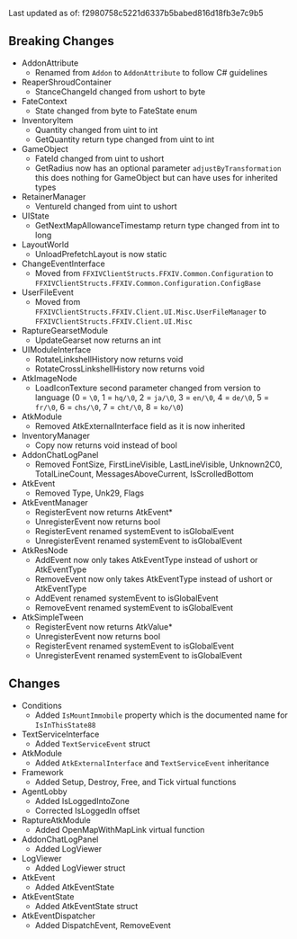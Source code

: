 Last updated as of: f2980758c5221d6337b5babed816d18fb3e7c9b5

## Breaking Changes
- AddonAttribute
  - Renamed from `Addon` to `AddonAttribute` to follow C# guidelines
- ReaperShroudContainer
  - StanceChangeId changed from ushort to byte
- FateContext
  - State changed from byte to FateState enum
- InventoryItem
  - Quantity changed from uint to int
  - GetQuantity return type changed from uint to int
- GameObject
  - FateId changed from uint to ushort
  - GetRadius now has an optional parameter `adjustByTransformation` this does nothing for GameObject but can have uses for inherited types
- RetainerManager
  - VentureId changed from uint to ushort
- UIState
  - GetNextMapAllowanceTimestamp return type changed from int to long
- LayoutWorld
  - UnloadPrefetchLayout is now static
- ChangeEventInterface
  - Moved from `FFXIVClientStructs.FFXIV.Common.Configuration` to `FFXIVClientStructs.FFXIV.Common.Configuration.ConfigBase`
- UserFileEvent
  - Moved from `FFXIVClientStructs.FFXIV.Client.UI.Misc.UserFileManager` to `FFXIVClientStructs.FFXIV.Client.UI.Misc`
- RaptureGearsetModule
  - UpdateGearset now returns an int
- UIModuleInterface
  - RotateLinkshellHistory now returns void
  - RotateCrossLinkshellHistory now returns void
- AtkImageNode
  - LoadIconTexture second parameter changed from version to language (0 = `\0`, 1 = `hq/\0`, 2 = `ja/\0`, 3 = `en/\0`, 4 = `de/\0`, 5 = `fr/\0`, 6 = `chs/\0`, 7 = `cht/\0`, 8 = `ko/\0`)
- AtkModule
  - Removed AtkExternalInterface field as it is now inherited
- InventoryManager
  - Copy now returns void instead of bool
- AddonChatLogPanel
  - Removed FontSize, FirstLineVisible, LastLineVisible, Unknown2C0, TotalLineCount, MessagesAboveCurrent, IsScrolledBottom
- AtkEvent
  - Removed Type, Unk29, Flags
- AtkEventManager
  - RegisterEvent now returns AtkEvent*
  - UnregisterEvent now returns bool
  - RegisterEvent renamed systemEvent to isGlobalEvent
  - UnregisterEvent renamed systemEvent to isGlobalEvent
- AtkResNode
  - AddEvent now only takes AtkEventType instead of ushort or AtkEventType
  - RemoveEvent now only takes AtkEventType instead of ushort or AtkEventType
  - AddEvent renamed systemEvent to isGlobalEvent
  - RemoveEvent renamed systemEvent to isGlobalEvent
- AtkSimpleTween
  - RegisterEvent now returns AtkValue*
  - UnregisterEvent now returns bool
  - RegisterEvent renamed systemEvent to isGlobalEvent
  - UnregisterEvent renamed systemEvent to isGlobalEvent

## Changes
- Conditions
  - Added `IsMountImmobile` property which is the documented name for `IsInThisState88`
- TextServiceInterface
  - Added `TextServiceEvent` struct
- AtkModule
  - Added `AtkExternalInterface` and `TextServiceEvent` inheritance
- Framework
  - Added Setup, Destroy, Free, and Tick virtual functions
- AgentLobby
  - Added IsLoggedIntoZone
  - Corrected IsLoggedIn offset
- RaptureAtkModule
  - Added OpenMapWithMapLink virtual function
- AddonChatLogPanel
  - Added LogViewer
- LogViewer
  - Added LogViewer struct
- AtkEvent
  - Added AtkEventState
- AtkEventState
  - Added AtkEventState struct
- AtkEventDispatcher
  - Added DispatchEvent, RemoveEvent
